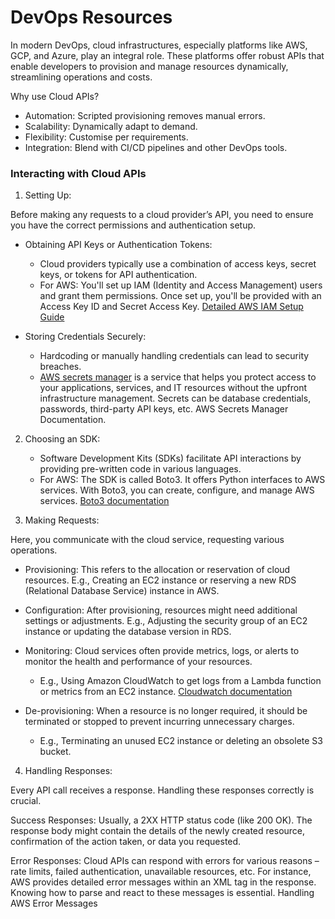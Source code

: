 # DevOps Resources

In modern DevOps, cloud infrastructures, especially platforms like AWS, GCP, and Azure, play an integral role. These platforms offer robust APIs that enable developers to provision and manage resources dynamically, streamlining operations and costs.

Why use Cloud APIs?
* Automation: Scripted provisioning removes manual errors.
* Scalability: Dynamically adapt to demand.
* Flexibility: Customise per requirements.
* Integration: Blend with CI/CD pipelines and other DevOps tools.

### Interacting with Cloud APIs
1. Setting Up:

Before making any requests to a cloud provider’s API, you need to ensure you have the correct permissions and authentication setup.

- Obtaining API Keys or Authentication Tokens:
    - Cloud providers typically use a combination of access keys, secret keys, or tokens for API authentication.
    - For AWS: You'll set up IAM (Identity and Access Management) users and grant them permissions. Once set up, you'll be provided with an Access Key ID and Secret Access Key. [Detailed AWS IAM Setup Guide](https://docs.aws.amazon.com/IAM/latest/UserGuide/id_users_create.html)



- Storing Credentials Securely:
    - Hardcoding or manually handling credentials can lead to security breaches.
    - [AWS secrets manager](https://docs.aws.amazon.com/secretsmanager/latest/userguide/intro.html) is a service that helps you protect access to your applications, services, and IT resources without the upfront infrastructure management. Secrets can be database credentials, passwords, third-party API keys, etc. AWS Secrets Manager Documentation.

2. Choosing an SDK:
    - Software Development Kits (SDKs) facilitate API interactions by providing pre-written code in various languages.
    - For AWS: The SDK is called Boto3. It offers Python interfaces to AWS services. With Boto3, you can create, configure, and manage AWS services.
    [Boto3 documentation](https://boto3.amazonaws.com/v1/documentation/api/latest/index.html)
    
3. Making Requests:

Here, you communicate with the cloud service, requesting various operations.

- Provisioning: This refers to the allocation or reservation of cloud resources.
    E.g., Creating an EC2 instance or reserving a new RDS (Relational Database Service) instance in AWS.

- Configuration: After provisioning, resources might need additional settings or adjustments.
    E.g., Adjusting the security group of an EC2 instance or updating the database version in RDS.


- Monitoring: Cloud services often provide metrics, logs, or alerts to monitor the health and performance of your resources.
    - E.g., Using Amazon CloudWatch to get logs from a Lambda function or metrics from an EC2 instance. 
        [Cloudwatch documentation](https://aws.amazon.com/cloudwatch/)

- De-provisioning: When a resource is no longer required, it should be terminated or stopped to prevent incurring unnecessary charges.
    - E.g., Terminating an unused EC2 instance or deleting an obsolete S3 bucket.

4. Handling Responses:

Every API call receives a response. Handling these responses correctly is crucial.

Success Responses: Usually, a 2XX HTTP status code (like 200 OK). The response body might contain the details of the newly created resource, confirmation of the action taken, or data you requested.

Error Responses: Cloud APIs can respond with errors for various reasons – rate limits, failed authentication, unavailable resources, etc. For instance, AWS provides detailed error messages within an XML tag in the response. Knowing how to parse and react to these messages is essential. Handling AWS Error Messages
